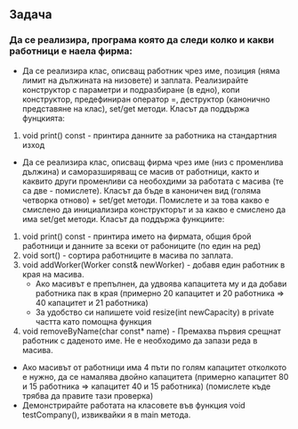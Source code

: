 ## Задача

### Да се реализира, програма която да следи колко и какви работници е наела фирма:
* Да се реализира клас, описващ работник чрез име, позиция (няма лимит на дължината на низовете) и заплата. Реализирайте конструктор с параметри и подразбиране (в едно), копи конструктор, предефиниран оператор =, деструктор (канонично представяне на клас), set/get методи. Класът да поддържа фунцкията:
1. void print() const - принтира данните за работника на стандартния изход

* Да се реализира клас, описващ фирма чрез име (низ с променлива дължина) и саморазширяващ се масив от работници, както и каквито други променливи са необохдими за работата с масива (те са две - помислете). Класът да бъде в каноничен вид (голяма четворка отново) + set/get методи. Помислете и за това какво е смислено да инициализира конструкторът и за какво е смислено да има set/get методи.
Класът да поддържа функциите:
1. void print() const - принтира името на фирмата, общия брой работници и данните за всеки от рабониците (по един на ред)
2. void sort() - сортира работниците в масива по заплата.
3. void addWorker(Worker const& newWorker) - добавя един работник в края на масива.
   - Ако масивът е препълнен, да удвоява капацитета му и да добави работника пак в края (примерно 20 капацитет и 20 работника => 40 капацитет и 21 работника)
   - За удобство си напишете void resize(int newCapacity) в private частта като помощна функция
4. void removeByName(char const* name) - Премахва първия срещнат работник с даденото име. Не е необходимо да запази реда в масива.

* Ако масивът от работници има 4 пъти по голям капацитет отколкото е нужно, да се намалява двойно капацитета (примерно капацитет 80 и 15 работника => капацитет 40 и 15 работника) (помислете къде трябва да правите тази проверка)
* Демонстрирайте работата на класовете във функция void testCompany(), извиквайки я в main метода.